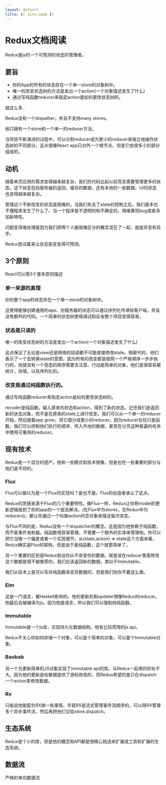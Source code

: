 ```yaml
---
layout: default
title: {{ site.name }}
---
```

# Redux文档阅读
Redux是js的一个可预测的状态的管理者。

## 要旨
 - 你的App的所有的状态存在一个单一store的对象树中。
 - 唯一的改变状态树的方法是发出一个action(一个对象描述发生了什么)
 - 通过写纯函数reducer来指定action是如何更改状态树的。

就这么多..

Redux没有一个dispather，并且不支持many stores。

他只拥有一个store和一个单一的reducer方法。

当项目不断演进的过程中，可以分割reducer成为更小的reducer来独立地操作状态树的不同部分。这点很像React app只对外一个根节点，但是它由很多小的部分组成的。

## 动机
随着单页应用的需求变得越来越复杂，我们的代码比起以前而言需要管理更多的状态。这下状态包括服务器的返回，缓存的数据，还有本地的一些数据。UI的状态也变得越来越复杂。

管理这个不断改变的状态是困难的，当我们失去了state的控制之后，我们基本也不懂程序发生了什么了。当一个程序是不透明的和不确定的，很难重现bug或者添加新特性。

问题变得难处理是因为我们把两个人脑很难区分的概念混在了一起，就是异变和异步。

Redux尝试着来让状态突变变得可预测。

## 3个原则
React可以用3个基本原则描述

### 单一来源的真理
你的整个app的状态存在一个单一store的对象树中。

这使得能够创建通用的app，你服务器的状态可以通过序列化传递给客户端，并且没有额外的代码。一个简单的状态树使得调试和反省整个项目变得容易，

### 状态是只读的
唯一的改变状态树的方法是发出一个action(一个对象描述发生了什么)

这点保证了无论是view还是网络的回调都不可能直接修改state。相替代的，他们表示了一个去转换state的意图，因为所有的改变都是按照一个严格顺序一步步执行的，他就没有一个竞态的顺序需要去注意。行动是简单的对象，他们是很容易被统计，存储，以及序列化的。

### 改变是通过纯函数执行的。
通过写纯函数reducer来指定action是如何更改状态树的。

recuder是纯函数，输入原来的状态和action，得到了新的状态。记住我们是返回新的状态对象，而不是在原来的state上进行改变。我们可以从一个单一的reducer开始，然后随着app grow，将它细分成更小的reducer。因为reducer仅仅只是函数，我们可以控制他们执行的顺序，传入外地的数据，甚至在分页这种普遍的任务中使用可重用的reducer。

## 现有技术
Redux是一个混合的遗产。他和一些模式和技术很像，但是也在一些重要的部分与他们是不同的。

### Flux
Flux可以被以为是一个Flux的实现吗？是也不是。Flux的创造者承认了这点。

Redux的灵感来源于Flux的几个重要特性。像Flux一样，Redux让你把model的更新逻辑放到了你的app的一个层去解决。(在Flux中为stores，在Redux中为reducers)。都让你通过一个叫做action的空对象来描述每次突变。

与Flux不同的是，Redux没有一个dispatcher的概念。这是因为他依赖于纯函数，而不是事件发射器。纯函数很容易管理，不需要一个额外的实体来管理他。你可以把它当做一个偏差或者一个实现细节。从(state,action) => state这个方面来看，Redux确实是Flux的架构，但是由于是纯函数，这个就更简单了。

另一个重要的区别是Redux假设你从不突变你的数据。就是说在reducer里面修改这个数据是很不被推荐的，我们应该返回新的数据，类似于Immutable。

我们从技术上是可以写非纯函数来变异数据的，但是我们劝你不要这么做。

### Elm
这是一门语言，被Haskell影响的。他的更新机制updater很像Redux的reducer。他最后会被编译为js。因为他是语言，所以我们可以强制他纯函数。

### Immutable
Immutable是一个js库，实现持久化数据结构。他有比较惯用的js api。

Redux不关心你如何存储一个对象，可以是个简单的对象，可以是个Immutable对象。

### Baobab
另一个为更新简单的JS对象实现了immutable api的库。与Redux一起用的好处不大。因为他的更新是给数据提供了游标修改的，而Redux希望的是只在dispatch一个action来修改数据。

### Rx
只能说他能配合RX做一些事情，毕竟RX是流式管理事件流顺序的，可以用RX管理多个异步事件流，然后再把他们交给store.dispatch。

## 生态系统
Redux是个小的库，但是他的概念和API都是很精心挑选来扩展成工具和扩展的生态系统。

## 数据流
严格的单向数据流

